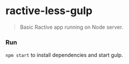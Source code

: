 ractive-less-gulp
=======================

> Basic Ractive app running on Node server.

### Run
`npm start` to install dependencies and start gulp.
